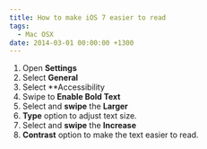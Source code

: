 ```yaml
---
title: How to make iOS 7 easier to read
tags:
  - Mac OSX
date: 2014-03-01 00:00:00 +1300
---
```


1. Open **Settings**
2. Select **General**
3. Select **Accessibility
4. Swipe to **Enable Bold Text**
5. Select and **swipe** the **Larger**
6. **Type** option to adjust text size.
7. Select and **swipe** the **Increase**
8. **Contrast** option to make the text easier to read.
